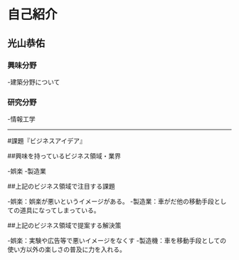 # 自己紹介

## 光山恭佑

### 興味分野

-建築分野について

### 研究分野

-情報工学

***

#課題『ビジネスアイデア』

##興味を持っているビジネス領域・業界

-娯楽
-製造業

##上記のビジネス領域で注目する課題

-娯楽：娯楽が悪いというイメージがある。
-製造業：車がだ他の移動手段としての道具になってしまっている。

##上記のビジネス領域で提案する解決策

-娯楽：実験や広告等で悪いイメージをなくす
-製造機：車を移動手段としての使い方以外の楽しさの普及に力を入れる。

